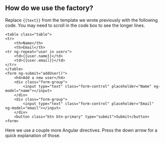 ##  How do we use the factory?

Replace `{{text}}` from the template we wrote previously with the following code. 
You may need to scroll in the code box to see the longer lines.

	<table class="table">	  		
	<tr>
	  	<th>Name</th>
	  	<th>Email</th>
	<tr ng-repeat="user in users">
		<td>{{user.name}}</td>
		<td>{{user.email}}</td>
	</tr>			
	</table>
	<form ng-submit="addUser()">
		<h4>Add a new user</h4>
		<div class="form-group">
			<input type="text" class="form-control" placeholder="Name" ng-model="name"></input>
		</div>
		<div class="form-group">
			<input type="text" class="form-control" placeholder="Email" ng-model="email"></input>
		</div>
		<button class="btn btn-primary" type="submit">Submit</button>
	<form>

Here we use a couple more Angular directives. Press the down arrow for a quick explanation of those.
